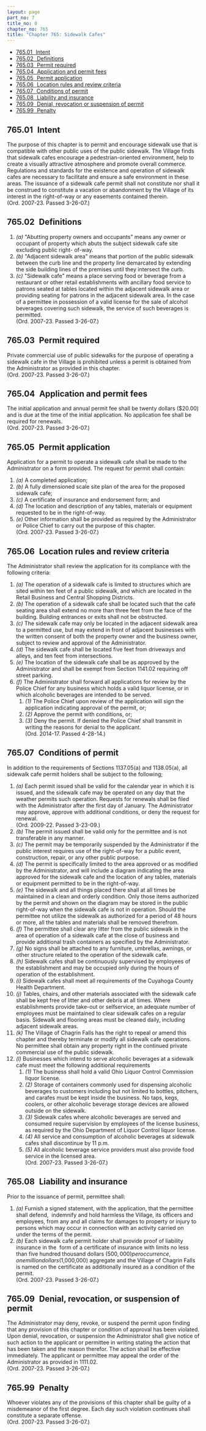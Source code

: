 ```yaml
---
layout: page
part_no: 7
title_no: 0
chapter_no: 765
title: "Chapter 765: Sidewalk Cafes"
---
```


* [765.01   Intent](#76501-intent)
* [765.02   Definitions](#76502-definitions)
* [765.03   Permit required](#76503-permit-required)
* [765.04   Application and permit fees](#76504-application-and-permit-fees)
* [765.05   Permit application](#76505-permit-application)
* [765.06   Location rules and review criteria](#76506-location-rules-and-review-criteria)
* [765.07   Conditions of permit](#76507-conditions-of-permit)
* [765.08   Liability and insurance](#76508-liability-and-insurance)
* [765.09   Denial, revocation or suspension of permit](#76509-denial-revocation-or-suspension-of-permit)
* [765.99   Penalty](#76599-penalty)

## 765.01   Intent

The purpose of this chapter is to permit and encourage sidewalk use that is
compatible with other public uses of the public sidewalk. The Village finds
that sidewalk cafes encourage a pedestrian-oriented environment, help to create
a visually attractive atmosphere and promote overall commerce. Regulations and
standards for the existence and operation of sidewalk cafes are necessary to
facilitate and ensure a safe environment in these areas. The issuance of a
sidewalk cafe permit shall not constitute nor shall it be construed to
constitute a vacation or abandonment by the Village of its interest in the
right-of-way or any easements contained therein.   
(Ord. 2007-23. Passed 3-26-07.)

## 765.02   Definitions

1. _(a)_ "Abutting property owners and occupants" means any owner or occupant
of property which abuts the subject sidewalk cafe site excluding public right-
of-way.
2. _(b)_ "Adjacent sidewalk area" means that portion of the public sidewalk
between the curb line and the property line demarcated by extending the side
building lines of the premises until they intersect the curb.
3. _(c)_ "Sidewalk cafe" means a place serving food or beverage from a
restaurant or other retail establishments with ancillary food service to
patrons seated at tables located within the adjacent sidewalk area or providing
seating for patrons in the adjacent sidewalk area. In the case of a permittee
in possession of a valid license for the sale of alcohol beverages covering
such sidewalk, the service of such beverages is permitted.  
(Ord. 2007-23. Passed 3-26-07.)

## 765.03   Permit required

Private commercial use of public sidewalks for the purpose of operating a
sidewalk cafe in the Village is prohibited unless a permit is obtained from the
Administrator as provided in this chapter.  
(Ord. 2007-23. Passed 3-26-07.)

## 765.04   Application and permit fees

The initial application and annual permit fee shall be twenty dollars
($20.00) and is due at the time of the initial application. No application fee
shall be required for renewals.  
(Ord. 2007-23. Passed 3-26-07.)

## 765.05   Permit application

Application for a permit to operate a sidewalk cafe shall be made to the
Administrator on a form provided. The request for permit shall contain:

1. _(a)_ A completed application;
2. _(b)_ A fully dimensioned scale site plan of the area for the proposed
sidewalk cafe;
3. _(c)_ A certificate of insurance and endorsement form; and
4. _(d)_ The location and description of any tables, materials or equipment
requested to be in the right-of-way.
5. _(e)_ Other information shall be provided as required by the Administrator
or Police Chief to carry out the purpose of this chapter.  
(Ord. 2007-23. Passed 3-26-07.)

## 765.06   Location rules and review criteria

The Administrator shall review the application for its compliance with the
following criteria:

1. _(a)_ The operation of a sidewalk cafe is limited to structures which are
sited within ten feet of a public sidewalk, and which are located in the Retail
Business and Central Shopping Districts.
2. _(b)_ The operation of a sidewalk cafe shall be located such that the café
seating area shall extend no more than three feet from the face of the
building. Building entrances or exits shall not be obstructed.
3. _(c)_ The sidewalk cafe may only be located in the adjacent sidewalk area
to a permitted use, but may extend in front of adjacent businesses with the
written consent of both the property owner and the business owner, subject to
review and approval of the Administrator.
4. _(d)_ The sidewalk cafe shall be located five feet from driveways and
alleys, and ten feet from intersections.
5. _(e)_ The location of the sidewalk cafe shall be as approved by the
Administrator and shall be exempt from Section 1141.02 requiring off street parking.
6. _(f)_ The Administrator shall forward all applications for review by the
Police Chief for any business which holds a valid liquor license, or in which
alcoholic beverages are intended to be served.
    1. _(1)_ The Police Chief upon review of the application will sign the
application indicating approval of the permit, or;
    2. _(2)_ Approve the permit with conditions, or;
    3. _(3)_ Deny the permit. If denied the Police Chief shall transmit in
writing the reasons for denial to the applicant.  
(Ord. 2014-17. Passed 4-28-14.)

## 765.07   Conditions of permit

In addition to the requirements of Sections
1137.05(a) and
1138.05(a), all sidewalk cafe permit holders shall be subject to the following;

1. _(a)_ Each permit issued shall be valid for the calendar year in which it
is issued, and the sidewalk cafe may be operated on any day that the weather
permits such operation. Requests for renewals shall be filed with the
Administrator after the first day of January. The Administrator may approve,
approve with additional conditions, or deny the request for renewal.   
(Ord. 2009-22. Passed 3-23-09.)
2. _(b)_ The permit issued shall be valid only for the permittee and is not
transferable in any manner.
3. _(c)_ The permit may be temporarily suspended by the Administrator if the
public interest requires use of the right-of-way for a public event,
construction, repair, or any other public purpose.
4. _(d)_ The permit is specifically limited to the area approved or as
modified by the Administrator, and will include a diagram indicating the area
approved for the sidewalk cafe and the location of any tables, materials or
equipment permitted to be in the right-of-way.
5. _(e)_ The sidewalk and all things placed there shall at all times be
maintained in a clean and orderly condition. Only those items authorized by the
permit and shown on the diagram may be stored in the public right-of-way when
the sidewalk cafe is not in operation. Should the permittee not utilize the
sidewalk as authorized for a period of 48 hours or more, all the tables and
materials shall be removed therefrom.
6. _(f)_ The permittee shall clear any litter from the public sidewalk in the
area of operation of a sidewalk cafe at the close of business and provide
additional trash containers as specified by the Administrator.
7. _(g)_ No signs shall be attached to any furniture, umbrellas, awnings, or
other structure related to the operation of the sidewalk cafe.
8. _(h)_ Sidewalk cafes shall be continuously supervised by employees of the
establishment and may be occupied only during the hours of operation of the
establishment.
9. _(i)_ Sidewalk cafes shall meet all requirements of the Cuyahoga County
Health Department.
10. _(j)_ Tables, chairs, and other materials associated with the sidewalk cafe
shall be kept free of litter and other debris at all times. Where
establishments provide take-out or selfservice, an adequate number of employees
must be maintained to clear sidewalk cafes on a regular basis. Sidewalk and
flooring areas must be cleaned daily, including adjacent sidewalk areas. 
11. _(k)_ The Village of Chagrin Falls has the right to repeal or amend this
chapter and thereby terminate or modify all sidewalk cafe operations. No
permittee shall obtain any property right in the continued private commercial
use of the public sidewalk.
12. _(l)_ Businesses which intend to serve alcoholic beverages at a sidewalk
cafe must meet the following additional requirements
    1. _(1)_ The business shall hold a valid Ohio Liquor Control Commission
liquor license.
    2. _(2)_ Storage of containers commonly used for dispensing alcoholic
beverages to customers including but not limited to bottles, pitchers, and
carafes must be kept inside the business. No taps, kegs, coolers, or other
alcoholic beverage storage devices are allowed outside on the sidewalk.
    3. _(3)_ Sidewalk cafes where alcoholic beverages are served and consumed
require supervision by employees of the license business, as required by the
Ohio Department of Liquor Control liquor license.
    4. _(4)_ All service and consumption of alcoholic beverages at sidewalk
cafes shall discontinue by 11 p.m.
    5. _(5)_ All alcoholic beverage service providers must also provide food
service in the licensed area.  
(Ord. 2007-23. Passed 3-26-07.)

## 765.08   Liability and insurance

Prior to the issuance of permit, permittee shall:

1. _(a)_ Furnish a signed statement, with the application, that the permittee
shall defend,  indemnify and hold harmless the Village, its officers and
employees, from any and all claims for damages to property or injury to persons
which may occur in connection with an activity carried on under the terms of
the permit.
2. _(b)_ Each sidewalk cafe permit holder shall provide proof of liability
insurance in the  form of a certificate of insurance with limits no less than
five hundred thousand dollars ($500,000) per occurrence, one million dollars
($1,000,000) aggregate and the Village of Chagrin Falls is named on the
certificate as additionally insured as a condition of the permit.  
(Ord. 2007-23. Passed 3-26-07.)

## 765.09   Denial, revocation, or suspension of permit

The Administrator may deny, revoke, or suspend the permit upon finding that
any provision of this chapter or condition of approval has been violated. Upon
denial, revocation, or suspension the Administrator shall give notice of such
action to the applicant or permittee in writing stating the action that has
been taken and the reason therefor. The action shall be effective immediately.
The applicant or permittee may appeal the order of the Administrator as
provided in
1111.02.  
(Ord. 2007-23. Passed 3-26-07.)

## 765.99   Penalty

Whoever violates any of the provisions of this chapter shall be guilty of a
misdemeanor of the first degree. Each day such violation continues shall
constitute a separate offense.  
(Ord. 2007-23. Passed 3-26-07.)
